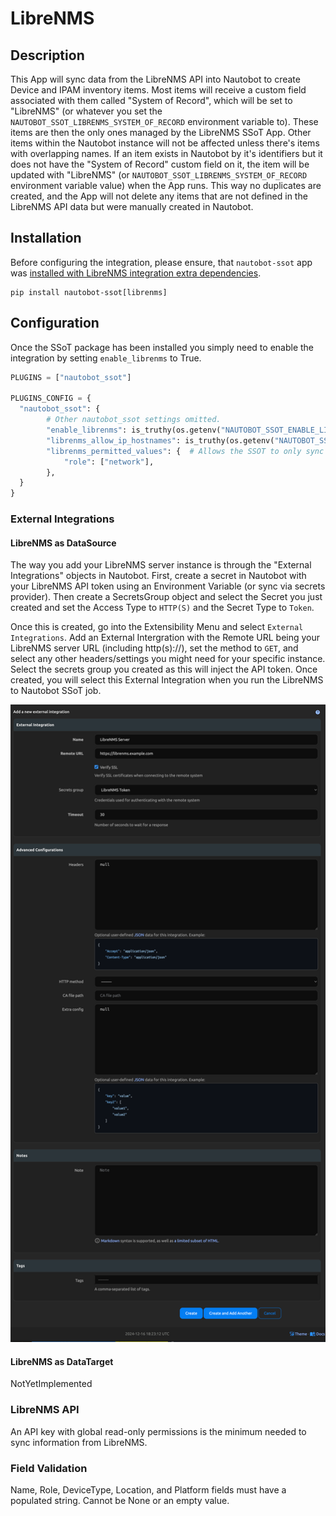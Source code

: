 # LibreNMS

## Description

This App will sync data from the LibreNMS API into Nautobot to create Device and IPAM inventory items. Most items will receive a custom field associated with them called "System of Record", which will be set to "LibreNMS" (or whatever you set the `NAUTOBOT_SSOT_LIBRENMS_SYSTEM_OF_RECORD` environment variable to). These items are then the only ones managed by the LibreNMS SSoT App. Other items within the Nautobot instance will not be affected unless there's items with overlapping names. If an item exists in Nautobot by it's identifiers but it does not have the "System of Record" custom field on it, the item will be updated with "LibreNMS" (or `NAUTOBOT_SSOT_LIBRENMS_SYSTEM_OF_RECORD` environment variable value) when the App runs. This way no duplicates are created, and the App will not delete any items that are not defined in the LibreNMS API data but were manually created in Nautobot.

## Installation

Before configuring the integration, please ensure, that `nautobot-ssot` app was [installed with LibreNMS integration extra dependencies](../install.md#install-guide).

```shell
pip install nautobot-ssot[librenms]
```

## Configuration
Once the SSoT package has been installed you simply need to enable the integration by setting `enable_librenms` to True.

```python
PLUGINS = ["nautobot_ssot"]

PLUGINS_CONFIG = {
  "nautobot_ssot": {
        # Other nautobot_ssot settings omitted.
        "enable_librenms": is_truthy(os.getenv("NAUTOBOT_SSOT_ENABLE_LIBRENMS", "true")),
        "librenms_allow_ip_hostnames": is_truthy(os.getenv("NAUTOBOT_SSOT_LIBRENMS_ALLOW_IP_HOSTNAMES", "false")),
        "librenms_permitted_values": {  # Allows the SSOT to only sync certain values from LibreNMS
            "role": ["network"],
        },
  }
}
```

### External Integrations


#### LibreNMS as DataSource
The way you add your LibreNMS server instance is through the "External Integrations" objects in Nautobot. First, create a secret in Nautobot with your LibreNMS API token using an Environment Variable (or sync via secrets provider). Then create a SecretsGroup object and select the Secret you just created and set the Access Type to `HTTP(S)` and the Secret Type to `Token`.

Once this is created, go into the Extensibility Menu and select `External Integrations`. Add an External Intergration with the Remote URL being your LibreNMS server URL (including http(s)://), set the method to `GET`, and select any other headers/settings you might need for your specific instance. Select the secrets group you created as this will inject the API token. Once created, you will select this External Integration when you run the LibreNMS to Nautobot SSoT job.

![LibreNMS External Integration](../../images/librenms-external-integration.png)

#### LibreNMS as DataTarget
NotYetImplemented


### LibreNMS API
An API key with global read-only permissions is the minimum needed to sync information from LibreNMS.


### Field Validation

Name, Role, DeviceType, Location, and Platform fields must have a populated string.  Cannot be None or an empty value.
